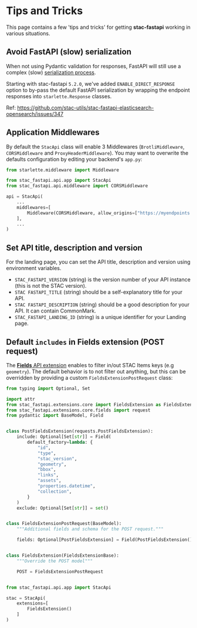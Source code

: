 # Tips and Tricks

This page contains a few 'tips and tricks' for getting **stac-fastapi** working in various situations.

## Avoid FastAPI (slow) serialization

When not using Pydantic validation for responses, FastAPI will still use a complex (slow) [serialization process](https://github.com/fastapi/fastapi/discussions/8165).

Starting with stac-fastapi `5.2.0`, we've added `ENABLE_DIRECT_RESPONSE` option to by-pass the default FastAPI serialization by wrapping the endpoint responses into `starlette.Response` classes.

Ref: https://github.com/stac-utils/stac-fastapi-elasticsearch-opensearch/issues/347

## Application Middlewares

By default the `StacApi` class will enable 3 Middlewares (`BrotliMiddleware`, `CORSMiddleware` and `ProxyHeaderMiddleware`). You may want to overwrite the defaults configuration by editing your backend's `app.py`:

```python
from starlette.middleware import Middleware

from stac_fastapi.api.app import StacApi
from stac_fastapi.api.middleware import CORSMiddleware

api = StacApi(
    ...
    middlewares=[
        Middleware(CORSMiddleware, allow_origins=["https://myendpoints.io"])
    ],
    ...
)
```

## Set API title, description and version

For the landing page, you can set the API title, description and version using environment variables.

- `STAC_FASTAPI_VERSION` (string) is the version number of your API instance (this is not the STAC version).
- `STAC FASTAPI_TITLE` (string) should be a self-explanatory title for your API.
- `STAC FASTAPI_DESCRIPTION` (string) should be a good description for your API. It can contain CommonMark.
- `STAC_FASTAPI_LANDING_ID` (string) is a unique identifier for your Landing page.


## Default `includes` in Fields extension (POST request)

The [**Fields** API extension](https://github.com/stac-api-extensions/fields) enables to filter in/out STAC Items keys (e.g `geometry`). The default behavior is to not filter out anything, but this can be overridden by providing a custom `FieldsExtensionPostRequest` class:

```python
from typing import Optional, Set

import attr
from stac_fastapi.extensions.core import FieldsExtension as FieldsExtensionBase
from stac_fastapi.extensions.core.fields import request
from pydantic import BaseModel, Field


class PostFieldsExtension(requests.PostFieldsExtension):
    include: Optional[Set[str]] = Field(
        default_factory=lambda: {
            "id",
            "type",
            "stac_version",
            "geometry",
            "bbox",
            "links",
            "assets",
            "properties.datetime",
            "collection",
        }
    )
    exclude: Optional[Set[str]] = set()


class FieldsExtensionPostRequest(BaseModel):
    """Additional fields and schema for the POST request."""

    fields: Optional[PostFieldsExtension] = Field(PostFieldsExtension())


class FieldsExtension(FieldsExtensionBase):
    """Override the POST model"""

    POST = FieldsExtensionPostRequest


from stac_fastapi.api.app import StacApi

stac = StacApi(
    extensions=[
        FieldsExtension()
    ]
)
```
